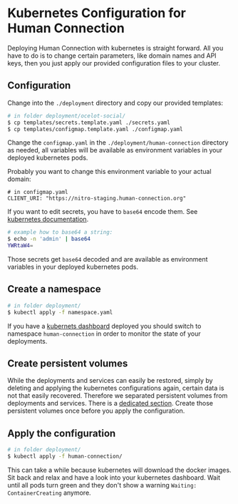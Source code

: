 # Kubernetes Configuration for Human Connection

Deploying Human Connection with kubernetes is straight forward. All you have to
do is to change certain parameters, like domain names and API keys, then you
just apply our provided configuration files to your cluster.

## Configuration

Change into the `./deployment` directory and copy our provided templates:

```bash
# in folder deployment/ocelot-social/
$ cp templates/secrets.template.yaml ./secrets.yaml
$ cp templates/configmap.template.yaml ./configmap.yaml
```

Change the `configmap.yaml` in the `./deployment/human-connection` directory as needed, all variables will be available as
environment variables in your deployed kubernetes pods.

Probably you want to change this environment variable to your actual domain:

```
# in configmap.yaml
CLIENT_URI: "https://nitro-staging.human-connection.org"
```

If you want to edit secrets, you have to `base64` encode them. See [kubernetes documentation](https://kubernetes.io/docs/concepts/configuration/secret/#creating-a-secret-manually).

```bash
# example how to base64 a string:
$ echo -n 'admin' | base64
YWRtaW4=
```

Those secrets get `base64` decoded and are available as environment variables in
your deployed kubernetes pods.

## Create a namespace

```bash
# in folder deployment/
$ kubectl apply -f namespace.yaml
```

If you have a [kubernets dashboard](../digital-ocean/dashboard/README.md)
deployed you should switch to namespace `human-connection` in order to
monitor the state of your deployments.

## Create persistent volumes

While the deployments and services can easily be restored, simply by deleting
and applying the kubernetes configurations again, certain data is not that
easily recovered. Therefore we separated persistent volumes from deployments
and services. There is a [dedicated section](../volumes/README.md). Create those
persistent volumes once before you apply the configuration.

## Apply the configuration

```bash
# in folder deployment/
$ kubectl apply -f human-connection/
```

This can take a while because kubernetes will download the docker images. Sit
back and relax and have a look into your kubernetes dashboard. Wait until all
pods turn green and they don't show a warning `Waiting: ContainerCreating`
anymore.
